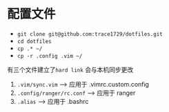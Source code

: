 # 配置文件
- `git clone git@github.com:trace1729/dotfiles.git` 
- `cd dotfiles`
- `cp .* ~/`
- `cp -r .config .vim ~/`
 
有三个文件建立了`hard link` 会与本机同步更改
1. `.vim/sync.vim` --> 应用于 .vimrc.custom.config
2. `.config/ranger/rc.conf` --> 应用于 ranger 
3. `.alias` --> 应用于 .bashrc
